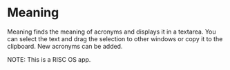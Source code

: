 # Meaning
Meaning finds the meaning of acronyms and displays it in a textarea. You can select the text and drag the selection to other windows or copy it to the clipboard.
New acronyms can be added. 

NOTE: This is a RISC OS app.   